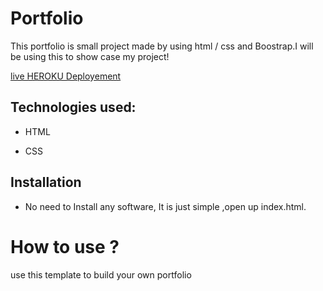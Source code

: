 # Portfolio

 This portfolio is small project made by using html / css and Boostrap.I will be using this to show case my project!
 
 [live HEROKU Deployement](https://portfolio-soressa.herokuapp.com/)

 

## Technologies used:

- HTML

- CSS

## Installation

- No need to Install any software, It is just simple ,open up index.html.

# How to use ?
use this template to build your own portfolio